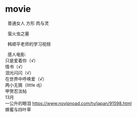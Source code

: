 # movie

&nbsp;
普通女人
方形
肉与灵

&nbsp;
萤火虫之墓

&nbsp;
韩顺平老师的学习视频

&nbsp;
感人电影:  
  只是爱着你（√）  
  情书（√）  
  泪光闪闪（√）  
  在世界中呼唤爱（√）  
  两小无猜（little dj）  
  甲贺忍法帖  
  13月  
  一公升的眼泪 https://www.novipnoad.com/tv/japan/91598.html  
  蜂蜜与四叶草  